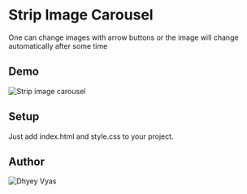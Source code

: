 # Strip Image Carousel

One can change images with arrow buttons or the image will change automatically after some time
## Demo

![Strip image carousel](Demo.gif)

## Setup

Just add index.html and style.css to your project.

## Author

![Dhyey Vyas](https://github.com/Dhyey17)
